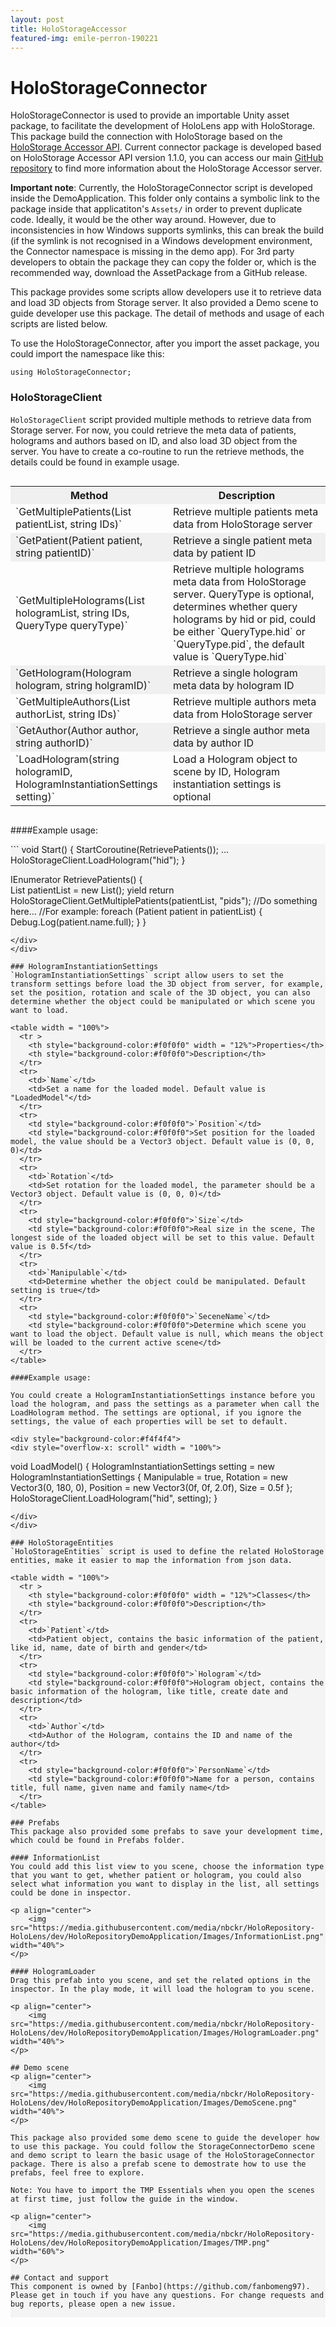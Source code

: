 ```yaml
---
layout: post
title: HoloStorageAccessor
featured-img: emile-perron-190221
---
```


# HoloStorageConnector
HoloStorageConnector is used to provide an importable Unity asset package, to facilitate the development of HoloLens app with HoloStorage. This package build the connection with HoloStorage based on the [HoloStorage Accessor API](https://app.swaggerhub.com/apis/boonwj/HoloRepository/1.1.0#/). Current connector package is developed based on HoloStorage Accessor API version 1.1.0, you can access our main [GitHub repository](https://github.com/nbckr/HoloRepository-Core) to find more information about the HoloStorage Accessor server.

**Important note**: Currently, the HoloStorageConnector script is developed inside the DemoApplication. This folder only contains a symbolic link to the package inside that applicatiton's `Assets/` in order to prevent duplicate code. Ideally, it would be the other way around. However, due to inconsistencies in how Windows supports symlinks, this can break the build (if the symlink is not recognised in a Windows development environment, the Connector namespace is missing in the demo app). For 3rd party developers to obtain the package they can copy the folder or, which is the recommended way, download the AssetPackage from a GitHub release. 

This package provides some scripts allow developers use it to retrieve data and load 3D objects from Storage server. It also provided a Demo scene to guide developer use this package. The detail of methods and usage of each scripts are listed below.

To use the HoloStorageConnector, after you import the asset package, you could import the namespace like this:
```
using HoloStorageConnector;
```

### HoloStorageClient
`HoloStorageClient` script provided multiple methods to retrieve data from Storage server. For now, you could retrieve the meta data of patients, holograms and authors based on ID, and also load 3D object from the server. You have to create a co-routine to run the retrieve methods, the details could be found in example usage.

<div style="overflow-x: scroll" width = "100%">
<table width = "100%">
  <tr >
    <th style="background-color:#f0f0f0" width = "50%">Method</th>
    <th style="background-color:#f0f0f0">Description</th>
  </tr>
  <tr>
    <td>`GetMultiplePatients(List<Patient> patientList, string IDs)`</td>
    <td >Retrieve multiple patients meta data from HoloStorage server</td>
  </tr>

  <tr>
    <td style="background-color:#f0f0f0">`GetPatient(Patient patient, string patientID)`</td>
    <td style="background-color:#f0f0f0">Retrieve a single patient meta data by patient ID</td>
  </tr>
  <tr>
    <td>`GetMultipleHolograms(List<Hologram> hologramList, string IDs, QueryType queryType)`</td>
    <td>Retrieve multiple holograms meta data from HoloStorage server. QueryType is optional, determines whether query holograms by hid or pid, could be either `QueryType.hid` or `QueryType.pid`, the default value is `QueryType.hid`</td>
  </tr>
  <tr>
    <td style="background-color:#f0f0f0">`GetHologram(Hologram hologram, string holgramID)`</td>
    <td style="background-color:#f0f0f0">Retrieve a single hologram meta data by hologram ID</td>
  </tr>
  <tr>
    <td>`GetMultipleAuthors(List<Author> authorList, string IDs)`</td>
    <td>Retrieve multiple authors meta data from HoloStorage server</td>
  </tr>
  <tr>
    <td style="background-color:#f0f0f0">`GetAuthor(Author author, string authorID)`</td>
    <td style="background-color:#f0f0f0">Retrieve a single author meta data by author ID</td>
  </tr>
  <tr>
    <td>`LoadHologram(string hologramID, HologramInstantiationSettings setting)`</td>
    <td>Load a Hologram object to scene by ID, Hologram instantiation settings is optional</td>
  </tr>
</table>
</div>

####Example usage:

<div style="background-color:#f4f4f4">
<div style="overflow-x: scroll" width = "100%">
```
 void Start()
 {
 StartCoroutine(RetrievePatients());
 ...
 HoloStorageClient.LoadHologram("hid");
 } 

 IEnumerator RetrievePatients()
 {        
     List<Patient> patientList = new List<Patient>();
     yield return HoloStorageClient.GetMultiplePatients(patientList, "pids");
     //Do something here...
     //For example:
     foreach (Patient patient in patientList)
     {
         Debug.Log(patient.name.full);
     }
 }
```
</div>
</div>

### HologramInstantiationSettings
`HologramInstantiationSettings` script allow users to set the transform settings before load the 3D object from server, for example, set the position, rotation and scale of the 3D object, you can also determine whether the object could be manipulated or which scene you want to load.

<table width = "100%">
  <tr >
    <th style="background-color:#f0f0f0" width = "12%">Properties</th>
    <th style="background-color:#f0f0f0">Description</th>
  </tr>
  <tr>
    <td>`Name`</td>
    <td>Set a name for the loaded model. Default value is "LoadedModel"</td>
  </tr>
  <tr>
    <td style="background-color:#f0f0f0">`Position`</td>
    <td style="background-color:#f0f0f0">Set position for the loaded model, the value should be a Vector3 object. Default value is (0, 0, 0)</td>
  </tr>
  <tr>
    <td>`Rotation`</td>
    <td>Set rotation for the loaded model, the parameter should be a Vector3 object. Default value is (0, 0, 0)</td>
  </tr>
  <tr>
    <td style="background-color:#f0f0f0">`Size`</td>
    <td style="background-color:#f0f0f0">Real size in the scene, The longest side of the loaded object will be set to this value. Default value is 0.5f</td>
  </tr>
  <tr>
    <td>`Manipulable`</td>
    <td>Determine whether the object could be manipulated. Default setting is true</td>
  </tr>
  <tr>
    <td style="background-color:#f0f0f0">`SeceneName`</td>
    <td style="background-color:#f0f0f0">Determine which scene you want to load the object. Default value is null, which means the object will be loaded to the current active scene</td>
  </tr>
</table>

####Example usage:

You could create a HologramInstantiationSettings instance before you load the hologram, and pass the settings as a parameter when call the LoadHologram method. The settings are optional, if you ignore the settings, the value of each properties will be set to default.

<div style="background-color:#f4f4f4">
<div style="overflow-x: scroll" width = "100%">
```
 void LoadModel()
 {
     HologramInstantiationSettings setting = new HologramInstantiationSettings
     {
         Manipulable = true,
         Rotation = new Vector3(0, 180, 0),
         Position = new Vector3(0f, 0f, 2.0f),
         Size = 0.5f
     };
     HoloStorageClient.LoadHologram("hid", setting);
 }
```
</div>
</div>

### HoloStorageEntities
`HoloStorageEntities` script is used to define the related HoloStorage entities, make it easier to map the information from json data. 

<table width = "100%">
  <tr >
    <th style="background-color:#f0f0f0" width = "12%">Classes</th>
    <th style="background-color:#f0f0f0">Description</th>
  </tr>
  <tr>
    <td>`Patient`</td>
    <td>Patient object, contains the basic information of the patient, like id, name, date of birth and gender</td>
  </tr>
  <tr>
    <td style="background-color:#f0f0f0">`Hologram`</td>
    <td style="background-color:#f0f0f0">Hologram object, contains the basic information of the hologram, like title, create date and description</td>
  </tr>
  <tr>
    <td>`Author`</td>
    <td>Author of the Hologram, contains the ID and name of the author</td>
  </tr>
  <tr>
    <td style="background-color:#f0f0f0">`PersonName`</td>
    <td style="background-color:#f0f0f0">Name for a person, contains title, full name, given name and family name</td>
  </tr>
</table>

### Prefabs
This package also provided some prefabs to save your development time, which could be found in Prefabs folder.

#### InformationList
You could add this list view to you scene, choose the information type that you want to get, whether patient or hologram, you could also select what information you want to display in the list, all settings could be done in inspector.

<p align="center">
    <img src="https://media.githubusercontent.com/media/nbckr/HoloRepository-HoloLens/dev/HoloRepositoryDemoApplication/Images/InformationList.png" width="40%">
</p>

#### HologramLoader
Drag this prefab into you scene, and set the related options in the inspector. In the play mode, it will load the hologram to you scene. 

<p align="center">
    <img src="https://media.githubusercontent.com/media/nbckr/HoloRepository-HoloLens/dev/HoloRepositoryDemoApplication/Images/HologramLoader.png" width="40%">
</p>

## Demo scene
<p align="center">
    <img src="https://media.githubusercontent.com/media/nbckr/HoloRepository-HoloLens/dev/HoloRepositoryDemoApplication/Images/DemoScene.png" width="40%">
</p>

This package also provided some demo scene to guide the developer how to use this package. You could follow the StorageConnectorDemo scene and demo script to learn the basic usage of the HoloStorageConnector package. There is also a prefab scene to demostrate how to use the prefabs, feel free to explore.

Note: You have to import the TMP Essentials when you open the scenes at first time, just follow the guide in the window.

<p align="center">
    <img src="https://media.githubusercontent.com/media/nbckr/HoloRepository-HoloLens/dev/HoloRepositoryDemoApplication/Images/TMP.png" width="60%">
</p>

## Contact and support
This component is owned by [Fanbo](https://github.com/fanbomeng97). Please get in touch if you have any questions. For change requests and bug reports, please open a new issue.
